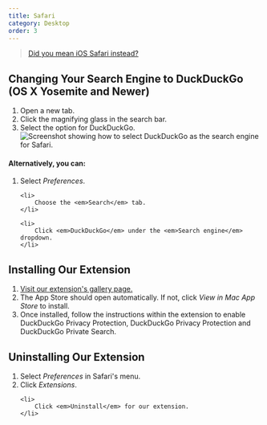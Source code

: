 ```yaml
---
title: Safari
category: Desktop
order: 3
---
```


> <a class="button" href="{{ site.baseurl }}/mobile/safari-ios">Did you mean iOS Safari instead?</a>

<h2>Changing Your Search Engine to DuckDuckGo (OS X Yosemite and Newer)</h2>
<ol>
    <li>
        Open a new tab.
    </li>
    <li>
        Click the magnifying glass in the search bar.
    </li>
    <li>
        Select the option for DuckDuckGo.
        <br>
        <img alt="Screenshot showing how to select DuckDuckGo as the search engine for Safari." src="{{ site.baseurl }}/images/duckduckgo-default-in-safari.jpg" />
    </li>
</ol>

<h4>Alternatively, you can:</h4>
<ol>
    <li>
        Select <em>Preferences</em>.
    </li>

    <li>
        Choose the <em>Search</em> tab.
    </li>

    <li>
        Click <em>DuckDuckGo</em> under the <em>Search engine</em> dropdown.
    </li>
</ol>

<h2>Installing Our Extension</h2>
<ol>
    <li>
        <a href="https://apps.apple.com/us/app/duckduckgo-privacy-essentials/id1482920575">Visit our extension's gallery page.</a>
    </li>
    <li>
        The App Store should open automatically. If not, click <em>View in Mac App Store</em> to install.
        <!--<img alt="Screenshot of Safari's extensions gallery showing the DuckDuckGo extension." src="{{ site.baseurl }}/images/13f52d6ed7bb7ae14a9697f9c2d732e7.png" />-->
    </li>
    <li>
        Once installed, follow the instructions within the extension to enable DuckDuckGo Privacy Protection, DuckDuckGo Privacy Protection and DuckDuckGo Private Search.
    </li>
</ol>

<h2 id="uninstall">Uninstalling Our Extension</h2>
<ol>
    <li>
        Select <em>Preferences</em> in Safari's menu.
    </li>
    <li>
        Click <em>Extensions</em>.
    </li>

    <li>
        Click <em>Uninstall</em> for our extension.
    </li>
</ol>
